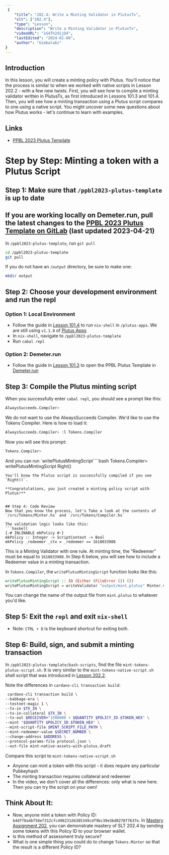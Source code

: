 ```yaml
---
 {
	"title": "202.4: Write a Minting Validator in PlutusTx",
	"slt": ["202.4"],
	"type": "Lesson",
	"description": "Write a Minting Validator in PlutusTx",
	"videoURL": "iG4Th2dijD4",
	"lastEdited": "2024-01-08",
	"author": "Gimbalabs"
}
---
```



## Introduction
In this lesson, you will create a minting policy with Plutus. You'll notice that the process is similar to when we worked with native scripts in Lesson 202.2 - with a few new twists. First, you will see how to compile a minting validator written in PlutusTx, as first introduced in Lessons 101.3 and 101.4. Then, you will see how a minting transaction using a Plutus script compares to one using a native script. You might uncover some new questions about how Plutus works - let's continue to learn with examples.

## Links
- [PPBL 2023 Plutus Template](https://gitlab.com/gimbalabs/ppbl-2023/ppbl2023-plutus-template)

# Step by Step: Minting a token with a Plutus Script

## Step 1: Make sure that `/ppbl2023-plutus-template` is up to date



## If you are working locally on Demeter.run, pull the latest changes to the [PPBL 2023 Plutus Template on GitLab](https://gitlab.com/gimbalabs/ppbl-2023/ppbl2023-plutus-template) (last updated 2023-04-21)

In `/ppbl2023-plutus-template`, run `git pull`
```bash
cd /ppbl2023-plutus-template
git pull
```
If you do not have an `/output` directory, be sure to make one:
```bash
mkdir output
```


## Step 2: Choose your development environment and run the repl

### Option 1: Local Environment
- Follow the guide in [Lesson 101.4](/modules/101/1014) to run `nix-shell` in `/plutus-apps`. We are still using `v1.1.0` of [Plutus Apps](https://github.com/input-output-hk/plutus-apps)
- In `nix-shell`, navigate to `/ppbl2023-plutus-template`
- Run `cabal repl`

### Option 2: Demeter.run
- Follow the guide in [Lesson 101.3](/modules/101/1013) to open the PPBL Plutus Template in [Demeter.run](https://demeter.run/)


## Step 3: Compile the Plutus minting script

When you successfully enter `cabal repl`, you should see a prompt like this:
```bash
AlwaysSucceeds.Compiler>
```

We do not want to use the AlwaysSucceeds Compiler. We'd like to use the Tokens Compiler. Here is how to load it:

```bash
AlwaysSucceeds.Compiler> :l Tokens.Compiler
```

Now you will see this prompt:
```bash
Tokens.Compiler>
```

And you can run `writePlutusMintingScript````bash
Tokens.Compiler> writePlutusMintingScript
Right()
```
You'll know the Plutus script is successfully compiled if you see `Right()`.

**Congratulations, you just created a minting policy script with Plutus!**


## Step 4: Code Review
Now that you know the process, let's Take a look at the contents of `/src/Tokens/Minter.hs` and `/src/Tokens/Compiler.hs`

The validation logic looks like this:
```haskell
{-# INLINABLE mkPolicy #-}
mkPolicy :: Integer -> ScriptContext -> Bool
mkPolicy _redeemer _ctx = _redeemer == 1618033988
```

This is a Minting Validator with one rule. At minting time, the "Redeemer" must be equal to `1618033988`. In Step 6 below, you will see how to include a Redeemer value in a minting transaction.

In `Tokens.Compiler`, the `writePlutusMintingScript` function looks like this:
```haskell
writePlutusMintingScript :: IO (Either (FileError ()) ())
writePlutusMintingScript = writeValidator "output/mint.plutus" Minter.validator
```

You can change the name of the output file from `mint.plutus` to whatever you'd like.


## Step 5: Exit the `repl` and exit `nix-shell`
- Note: `CTRL + D` is the keyboard shortcut for exiting both.

## Step 6: Build, sign, and submit a minting transaction
In `/ppbl2023-plutus-template/bash-scripts`, find the file `mint-tokens-plutus-script.sh`. It is very similar to the `mint-tokens-native-script.sh` shell script that was introduced in [Lesson 202.2](/modules/202/2022).

Note the differences in `cardano-cli transaction build`:
```bash
 cardano-cli transaction build \
--babbage-era \
--testnet-magic 1 \
--tx-in $TX_IN \
--tx-in-collateral $TX_IN \
--tx-out $RECEIVER+"1500000 + $QUANTITY $POLICY_ID.$TOKEN_HEX" \
--mint "$QUANTITY $POLICY_ID.$TOKEN_HEX" \
--mint-script-file $MINT_SCRIPT_FILE_PATH \
--mint-redeemer-value $SECRET_NUMBER \
--change-address $ADDRESS \
--protocol-params-file protocol.json \
--out-file mint-native-assets-with-plutus.draft
```

Compare this script to `mint-tokens-native-script.sh`
- Anyone can mint a token with this script - it does require any particular Pubkeyhash
- The minting transaction requires collateral and redeemer
- In the video, we don't cover all the differences: only what is new here. Then you can try the script on your own!


## Think About It:
- Now, anyone mint a token with Policy ID: `b4dff8a4bf58ef312cfc498231d4385349cdf9bc39e3bd0278f7637e`. In [Mastery Assignment 202](/modules/202/assignment2021), you can demonstrate mastery of SLT 202.4 by sending some tokens with this Policy ID to your browser wallet.
- Is this method of assessment truly secure?
- What is one simple thing you could do to change `Tokens.Minter` so that the result is a different Policy ID?
